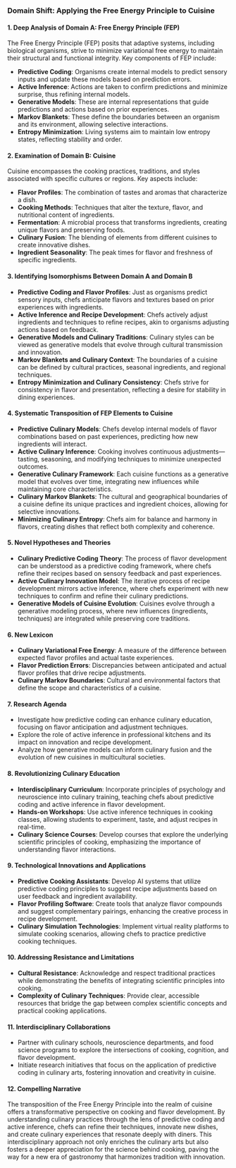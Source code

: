 ### Domain Shift: Applying the Free Energy Principle to Cuisine

#### 1. Deep Analysis of Domain A: Free Energy Principle (FEP)

The Free Energy Principle (FEP) posits that adaptive systems, including biological organisms, strive to minimize variational free energy to maintain their structural and functional integrity. Key components of FEP include:

- **Predictive Coding**: Organisms create internal models to predict sensory inputs and update these models based on prediction errors.
- **Active Inference**: Actions are taken to confirm predictions and minimize surprise, thus refining internal models.
- **Generative Models**: These are internal representations that guide predictions and actions based on prior experiences.
- **Markov Blankets**: These define the boundaries between an organism and its environment, allowing selective interactions.
- **Entropy Minimization**: Living systems aim to maintain low entropy states, reflecting stability and order.

#### 2. Examination of Domain B: Cuisine

Cuisine encompasses the cooking practices, traditions, and styles associated with specific cultures or regions. Key aspects include:

- **Flavor Profiles**: The combination of tastes and aromas that characterize a dish.
- **Cooking Methods**: Techniques that alter the texture, flavor, and nutritional content of ingredients.
- **Fermentation**: A microbial process that transforms ingredients, creating unique flavors and preserving foods.
- **Culinary Fusion**: The blending of elements from different cuisines to create innovative dishes.
- **Ingredient Seasonality**: The peak times for flavor and freshness of specific ingredients.

#### 3. Identifying Isomorphisms Between Domain A and Domain B

- **Predictive Coding and Flavor Profiles**: Just as organisms predict sensory inputs, chefs anticipate flavors and textures based on prior experiences with ingredients.
- **Active Inference and Recipe Development**: Chefs actively adjust ingredients and techniques to refine recipes, akin to organisms adjusting actions based on feedback.
- **Generative Models and Culinary Traditions**: Culinary styles can be viewed as generative models that evolve through cultural transmission and innovation.
- **Markov Blankets and Culinary Context**: The boundaries of a cuisine can be defined by cultural practices, seasonal ingredients, and regional techniques.
- **Entropy Minimization and Culinary Consistency**: Chefs strive for consistency in flavor and presentation, reflecting a desire for stability in dining experiences.

#### 4. Systematic Transposition of FEP Elements to Cuisine

- **Predictive Culinary Models**: Chefs develop internal models of flavor combinations based on past experiences, predicting how new ingredients will interact.
- **Active Culinary Inference**: Cooking involves continuous adjustments—tasting, seasoning, and modifying techniques to minimize unexpected outcomes.
- **Generative Culinary Framework**: Each cuisine functions as a generative model that evolves over time, integrating new influences while maintaining core characteristics.
- **Culinary Markov Blankets**: The cultural and geographical boundaries of a cuisine define its unique practices and ingredient choices, allowing for selective innovations.
- **Minimizing Culinary Entropy**: Chefs aim for balance and harmony in flavors, creating dishes that reflect both complexity and coherence.

#### 5. Novel Hypotheses and Theories

- **Culinary Predictive Coding Theory**: The process of flavor development can be understood as a predictive coding framework, where chefs refine their recipes based on sensory feedback and past experiences.
- **Active Culinary Innovation Model**: The iterative process of recipe development mirrors active inference, where chefs experiment with new techniques to confirm and refine their culinary predictions.
- **Generative Models of Cuisine Evolution**: Cuisines evolve through a generative modeling process, where new influences (ingredients, techniques) are integrated while preserving core traditions.

#### 6. New Lexicon

- **Culinary Variational Free Energy**: A measure of the difference between expected flavor profiles and actual taste experiences.
- **Flavor Prediction Errors**: Discrepancies between anticipated and actual flavor profiles that drive recipe adjustments.
- **Culinary Markov Boundaries**: Cultural and environmental factors that define the scope and characteristics of a cuisine.

#### 7. Research Agenda

- Investigate how predictive coding can enhance culinary education, focusing on flavor anticipation and adjustment techniques.
- Explore the role of active inference in professional kitchens and its impact on innovation and recipe development.
- Analyze how generative models can inform culinary fusion and the evolution of new cuisines in multicultural societies.

#### 8. Revolutionizing Culinary Education

- **Interdisciplinary Curriculum**: Incorporate principles of psychology and neuroscience into culinary training, teaching chefs about predictive coding and active inference in flavor development.
- **Hands-on Workshops**: Use active inference techniques in cooking classes, allowing students to experiment, taste, and adjust recipes in real-time.
- **Culinary Science Courses**: Develop courses that explore the underlying scientific principles of cooking, emphasizing the importance of understanding flavor interactions.

#### 9. Technological Innovations and Applications

- **Predictive Cooking Assistants**: Develop AI systems that utilize predictive coding principles to suggest recipe adjustments based on user feedback and ingredient availability.
- **Flavor Profiling Software**: Create tools that analyze flavor compounds and suggest complementary pairings, enhancing the creative process in recipe development.
- **Culinary Simulation Technologies**: Implement virtual reality platforms to simulate cooking scenarios, allowing chefs to practice predictive cooking techniques.

#### 10. Addressing Resistance and Limitations

- **Cultural Resistance**: Acknowledge and respect traditional practices while demonstrating the benefits of integrating scientific principles into cooking.
- **Complexity of Culinary Techniques**: Provide clear, accessible resources that bridge the gap between complex scientific concepts and practical cooking applications.

#### 11. Interdisciplinary Collaborations

- Partner with culinary schools, neuroscience departments, and food science programs to explore the intersections of cooking, cognition, and flavor development.
- Initiate research initiatives that focus on the application of predictive coding in culinary arts, fostering innovation and creativity in cuisine.

#### 12. Compelling Narrative

The transposition of the Free Energy Principle into the realm of cuisine offers a transformative perspective on cooking and flavor development. By understanding culinary practices through the lens of predictive coding and active inference, chefs can refine their techniques, innovate new dishes, and create culinary experiences that resonate deeply with diners. This interdisciplinary approach not only enriches the culinary arts but also fosters a deeper appreciation for the science behind cooking, paving the way for a new era of gastronomy that harmonizes tradition with innovation.